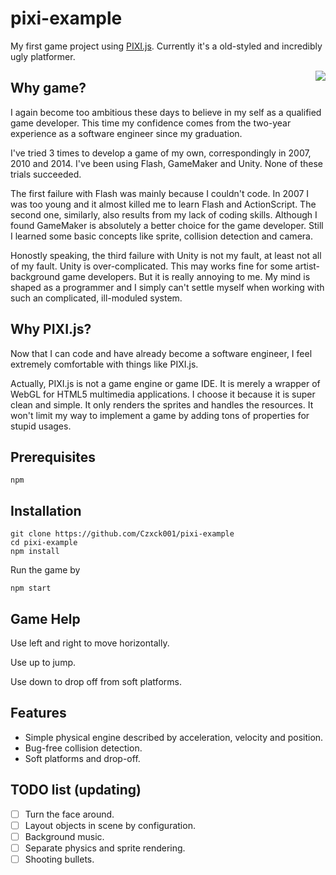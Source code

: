 # pixi-example

My first game project using [PIXI.js](http://www.pixijs.com/). Currently it's a old-styled and incredibly ugly platformer.

 <img align="right" src="imgs/demo-scene.png">

## Why game?

I again become too ambitious these days to believe in my self as a qualified game developer. This time my confidence comes from the two-year experience as a software engineer since my graduation.

I've tried 3 times to develop a game of my own, correspondingly in 2007, 2010 and 2014. I've been using Flash, GameMaker and Unity. None of these trials succeeded.

The first failure with Flash was mainly because I couldn't code. In 2007 I was too young and it almost killed me to learn Flash and ActionScript. The second one, similarly, also results from my lack of coding skills. Although I found GameMaker is absolutely a better choice for the game developer. Still I learned some basic concepts like sprite, collision detection and camera.

Honostly speaking, the third failure with Unity is not my fault, at least not all of my fault. Unity is over-complicated. This may works fine for some artist-background game developers. But it is really annoying to me. My mind is shaped as a programmer and I simply can't settle myself when working with such an complicated, ill-moduled system.

## Why PIXI.js?

Now that I can code and have already become a software engineer, I feel extremely comfortable with things like PIXI.js.

Actually, PIXI.js is not a game engine or game IDE. It is merely a wrapper of WebGL for HTML5 multimedia applications. I choose it because it is super clean and simple. It only renders the sprites and handles the resources. It won't limit my way to implement a game by adding tons of properties for stupid usages.

## Prerequisites

```
npm
```

## Installation

```
git clone https://github.com/Czxck001/pixi-example
cd pixi-example
npm install
```

Run the game by

```
npm start
```

## Game Help

Use left and right to move horizontally.

Use up to jump.

Use down to drop off from soft platforms.

## Features

- Simple physical engine described by acceleration, velocity and position.
- Bug-free collision detection.
- Soft platforms and drop-off.

## TODO list (updating)

- [ ] Turn the face around.
- [ ] Layout objects in scene by configuration.
- [ ] Background music.
- [ ] Separate physics and sprite rendering.
- [ ] Shooting bullets.